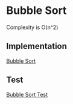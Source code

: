 # Bubble Sort
Complexity is O(n^2)

## Implementation
[Bubble Sort](https://github.com/Mehdi-17/Learn_algorithms_and_data_structures_with-GO/blob/main/algorithms/sort/bubbleSort/bubbleSort.go)

## Test
[Bubble Sort Test](https://github.com/Mehdi-17/Learn_algorithms_and_data_structures_with-GO/blob/main/algorithms/sort/bubbleSort/bubbleSort_test.go)
